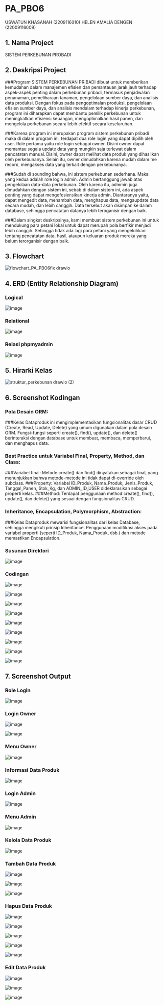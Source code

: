 # PA_PBO6
USWATUN KHASANAH (2209116010)
HELEN AMALIA DENGEN (22009116009)


## 1. Nama Project

SISTEM PERKEBUNAN PROBADI

## 2. Deskripsi Project

###Program SISTEM PERKEBUNAN PRIBADI dibuat untuk memberikan kemudahan dalam manajemen efisien dan pemantauan jarak jauh terhadap aspek-aspek penting dalam perkebunan pribadi, termasuk penjadwalan penanaman, pemeliharaan tanaman, pengelolaan sumber daya, dan analisis data produksi. Dengan fokus pada pengoptimalan produksi, pengelolaan efisien sumber daya, dan analisis mendalam terhadap kinerja perkebunan, program ini diharapkan dapat membantu pemilik perkebunan untuk meningkatkan efisiensi keuangan, mengoptimalkan hasil panen, dan mengelola perkebunan secara lebih efektif secara keseluruhan.

###Karena program ini merupakan program sistem perkebunan pribadi maka di dalam program ini, terdapat dua role login yang dapat dipilih oleh user. Role pertama yaitu role login sebagai owner. Disini owner dapat memantau segala update data yang mungkin saja terlewat dalam pencatatan manual. Disini, owner dapat melihat data produk yang dihasilkan oleh perkebunanya. Selain itu, owner dimudahkan karena mudah dalam me record, mengakses data yang terkait dengan perkebunanya.

###Sudah di sounding bahwa, ini sistem perkebunan sederhana. Maka yang kedua adalah role login admin. Admin bertanggung jawab atas pengelolaan data-data perkebunan. Oleh karena itu, admmin juga dimudahkan dengan sistem ini, sebab di dalam sistem ini, ada aspek penting yang dapat mengefesiensikan kinerja admin. Diantaranya yaitu, dapat mengedit data, menambah data, menghapus data, mengaupdate data secara mudah, dan lebih canggih. Data tersebut akan disimpan ke dalam database, sehingga pencatatan datanya lebih teroganisir dengan baik.

###Dalam singkat deskripsinya, kami membuat sistem perkebunan ini untuk mendukung para petani lokal untuk dapat merupah pola berfikir menjadi lebih canggih. Sehingga tidak ada lagi para petani yang mengeluhkan tentang pencatatan data, hasil, ataupun keluaran produk mereka yang belum terorganisir dengan baik.

## 3. Flowchart

![flowchart_PA_PBO6fix drawio](https://github.com/helenanaa/PA_PBO6/assets/115265157/a32237ef-f0e0-428a-8cce-f189f0630906)


## 4. ERD (Entity Relationship Diagram)
### Logical
![image](https://github.com/helenanaa/PA_PBO6/assets/115265157/96ccd109-2858-4821-bcf4-8aa789906d72)

### Relational
![image](https://github.com/helenanaa/PA_PBO6/assets/115265157/a04a5f82-7c6d-44c6-8c75-681cae035bb3)

### Relasi phpmyadmin
![image](https://github.com/helenanaa/PA_PBO6/assets/115265157/08167343-ac68-4a6a-b837-884cb74eb087)

## 5. Hirarki Kelas

![struktur_perkebunan drawio (2)](https://github.com/helenanaa/PA_PBO6/assets/115265157/365a5459-ab86-4a68-a508-e46178bb3e99)


## 6. Screenshot Kodingan
### Pola Desain ORM: 
###Kelas Dataproduk ini mengimplementasikan fungsionalitas dasar CRUD (Create, Read, Update, Delete) yang umum digunakan dalam pola desain ORM. Fungsi-fungsi seperti create(), find(), update(), dan delete() berinteraksi dengan database untuk membuat, membaca, memperbarui, dan menghapus data.

### Best Practice untuk Variabel Final, Property, Method, dan Class:
###Variabel final: Metode create() dan find() dinyatakan sebagai final, yang menunjukkan bahwa metode-metode ini tidak dapat di-override oleh subclass.
###Property: Variabel ID_Produk, Nama_Produk, Jenis_Produk, Tanggal_Panen, Stok_Kg, dan ADMIN_ID_USER dideklarasikan sebagai properti kelas.
###Method: Terdapat penggunaan method create(), find(), update(), dan delete() yang sesuai dengan fungsionalitas CRUD.

### Inheritance, Encapsulation, Polymorphism, Abstraction:
###Kelas Dataproduk mewarisi fungsionalitas dari kelas Database, sehingga mengikuti prinsip Inheritance. Penggunaan modifikasi akses pada variabel properti (seperti ID_Produk, Nama_Produk, dsb.) dan metode memastikan Encapsulation.

### Susunan Direktori
![image](https://github.com/helenanaa/PA_PBO6/assets/115265157/dbff070c-f5ec-4c50-90db-2dcd480369fd)

### Codingan
![image](https://github.com/helenanaa/PA_PBO6/assets/115265157/28ff4efb-fd36-46ff-8fc8-9c44ade22c6d)

![image](https://github.com/helenanaa/PA_PBO6/assets/115265157/9221c8ee-ee1a-4bd2-8e5b-027e80e2b20b)

![image](https://github.com/helenanaa/PA_PBO6/assets/115265157/ac8d7bfc-8bba-420b-b069-7555d8afa303)

![image](https://github.com/helenanaa/PA_PBO6/assets/115265157/1507e56e-dfd3-4a95-81d4-9d39dbd50f74)

![image](https://github.com/helenanaa/PA_PBO6/assets/115265157/052ef99f-00c6-48a4-8290-4c7ad432c4d8)

![image](https://github.com/helenanaa/PA_PBO6/assets/115265157/3313be6f-050a-4c3d-8631-80fc957eccbe)

![image](https://github.com/helenanaa/PA_PBO6/assets/115265157/fda6b0f5-171e-48a3-89a3-97ac1e2c0788)

![image](https://github.com/helenanaa/PA_PBO6/assets/115265157/ac8141de-46f3-411c-b1be-b708bb53187e)

![image](https://github.com/helenanaa/PA_PBO6/assets/115265157/85831db0-08c0-4241-a88d-200c4577662a)

## 7. Screenshot Output
### Role Login
![image](https://github.com/helenanaa/PA_PBO6/assets/115265157/ee4f9df8-c478-4581-b55a-4ec5181f11a4)

### Login Owner
![image](https://github.com/helenanaa/PA_PBO6/assets/115265157/a42fb75f-adae-426e-9179-00f3324186dd)

![image](https://github.com/helenanaa/PA_PBO6/assets/115265157/781954b8-ea7c-4c3b-8337-eb8e40cd25be)

### Menu Owner
![image](https://github.com/helenanaa/PA_PBO6/assets/115265157/6e1f7608-36cb-4ceb-b577-7e1f557a1ac5)

### Informasi Data Produk
![image](https://github.com/helenanaa/PA_PBO6/assets/115265157/2800aa06-9551-4f21-a865-15ca8ee98b82)

### Login Admin
![image](https://github.com/helenanaa/PA_PBO6/assets/115265157/480a3abe-831c-4ce0-aea2-d814dc85536b)

### Menu Admin
![image](https://github.com/helenanaa/PA_PBO6/assets/115265157/d6ce3e7b-dc8f-43c3-a467-6cf34f5b0a6a)

### Kelola Data Produk
![image](https://github.com/helenanaa/PA_PBO6/assets/115265157/252a5647-c404-439e-b32c-6841415ce087)

### Tambah Data Produk
![image](https://github.com/helenanaa/PA_PBO6/assets/115265157/18dc175e-5180-452e-97c0-12b39b3a1317)

![image](https://github.com/helenanaa/PA_PBO6/assets/115265157/55728775-9554-47e6-9185-fcb153e004f4)

![image](https://github.com/helenanaa/PA_PBO6/assets/115265157/52435c26-0ae5-45a7-bf03-69d361a50d2e)

### Hapus Data Produk
![image](https://github.com/helenanaa/PA_PBO6/assets/115265157/535ae250-a121-4a79-8dac-fff1ca49b41b)

![image](https://github.com/helenanaa/PA_PBO6/assets/115265157/a9c10972-5e0b-4e64-ad58-94e1ea176537)

![image](https://github.com/helenanaa/PA_PBO6/assets/115265157/959c957c-f220-49db-9359-cb14adbfa924)

![image](https://github.com/helenanaa/PA_PBO6/assets/115265157/dcc445bf-4f44-49e9-afe2-21bae8f5b276)

![image](https://github.com/helenanaa/PA_PBO6/assets/115265157/7b1e4854-5240-4441-b275-5c0edfb04ec5)

### Edit Data Produk
![image](https://github.com/helenanaa/PA_PBO6/assets/115265157/30ddf4e6-a49f-4c42-adb1-137fbd05e94f)

![image](https://github.com/helenanaa/PA_PBO6/assets/115265157/73581a3f-71f6-487b-9dbd-65821b172772)

![image](https://github.com/helenanaa/PA_PBO6/assets/115265157/a6c43614-7181-462f-b461-886093b6a1ed)



















